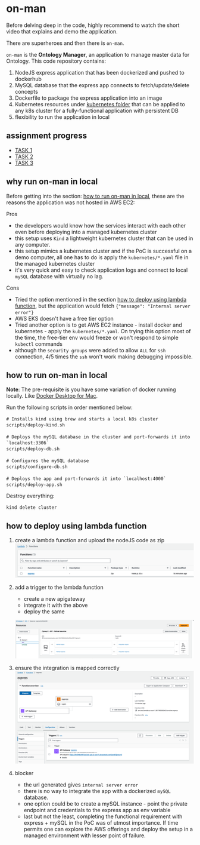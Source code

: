 # on-man
Before delving deep in the code, highly recommend to watch the short video that explains and demo the application.

There are superheroes and then there is `on-man`.

`on-man` is the **Ontology Manager**, an application to manage master data for Ontology. This code repository contains:

1. NodeJS express application that has been dockerized and pushed to dockerhub
2. MySQL database that the express app connects to fetch/update/delete concepts
3. Dockerfile to package the express application into an image
4. Kubernetes resources under [kubernetes folder](kubernetes) that can be applied to any k8s cluster for a fully-functional application with persistent DB
5. flexibility to run the application in local

## assignment progress
- [TASK 1](tasks/task1-readme.md)
- [TASK 2](tasks/task2-readme.md)
- [TASK 3](tasks/task3-readme.md)

## why run on-man in local

Before getting into the section: [how to run on-man in local](https://github.com/desourav/on-man?tab=readme-ov-file#how-to-run-on-man-in-local), these are the reasons the application was not hosted in AWS EC2:

Pros
- the developers would know how the services interact with each other even before deploying into a managed kubernetes cluster
- this setup uses `Kind` a lightweight kubernetes cluster that can be used in any computer.
- this setup mimics a kubernetes cluster and if the PoC is successful on a demo computer, all one has to do is apply the `kubernetes/*.yaml` file in the managed kubernetes cluster
- it's very quick and easy to check application logs and connect to local `mySQL` database with virtually no lag.

Cons
- Tried the option mentioned in the section [how to deploy using lambda function](https://github.com/desourav/on-man?tab=readme-ov-file#how-to-deploy-using-lambda-function), but the application would fetch `{"message": "Internal server error"}`
- AWS EKS doesn't have a free tier option
- Tried another option is to get AWS EC2 instance - install docker and kubernetes - apply the `kubernetes/*.yaml`. On trying this option most of the time, the free-tier env would freeze or won't respond to simple `kubectl` commands
- although the `security groups` were added to allow `ALL` for `ssh` connection, 4/5 times the `ssh` won't work making debugging impossible.


## how to run on-man in local
**Note**: The pre-requisite is you have some variation of docker running locally. Like [Docker Desktop for Mac](https://docs.docker.com/desktop/install/mac-install/).

Run the following scripts in order mentioned below:

```
# Installs kind using brew and starts a local k8s cluster
scripts/deploy-kind.sh

# Deploys the mySQL database in the cluster and port-forwards it into `localhost:3306`
scripts/deploy-db.sh

# Configures the mySQL database
scripts/configure-db.sh

# Deploys the app and port-forwards it into `localhost:4000`
scripts/deploy-app.sh
```

Destroy everything:

```
kind delete cluster
```


## how to deploy using lambda function

1.  create a lambda function and upload the nodeJS code as zip
![alt text](images-png/image.png)

2. add a trigger to the lambda function
    - create a new apigateway
    - integrate it with the above
    - deploy the same

   ![alt text](images-png/image-1.png)

3. ensure the integration is mapped correctly
![alt text](images-png/image-2.png)

4. blocker
    - the url generated gives `internal server error`
    - there is no way to integrate the app with a dockerized `mySQL` database. 
    - one option could be to create a mySQL instance - point the private endpoint and credentials to the express app as env variable
    - last but not the least, completing the functional requirement with express + mySQL in the PoC was of utmost importance. If time permits one can explore the AWS offerings and deploy the setup in a managed environment with lesser point of failure.
